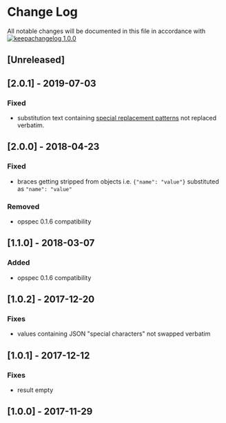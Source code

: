 # Change Log

All notable changes will be documented in this file in accordance with
[![keepachangelog 1.0.0](https://img.shields.io/badge/keepachangelog-1.0.0-brightgreen.svg)](http://keepachangelog.com/en/1.0.0/)

## \[Unreleased]

## \[2.0.1] - 2019-07-03

### Fixed

- substitution text containing [special replacement patterns](https://developer.mozilla.org/en-US/docs/Web/JavaScript/Reference/Global_Objects/String/replace#Specifying_a_string_as_a_parameter) not replaced verbatim.

## \[2.0.0] - 2018-04-23

### Fixed

- braces getting stripped from objects i.e. `{"name": "value"}` substituted as `"name": "value"`

### Removed

- opspec 0.1.6 compatibility

## \[1.1.0] - 2018-03-07

### Added

- opspec 0.1.6 compatibility

## \[1.0.2] - 2017-12-20

### Fixes

- values containing JSON "special characters" not swapped verbatim

## \[1.0.1] - 2017-12-12

### Fixes

- result empty

## \[1.0.0] - 2017-11-29

